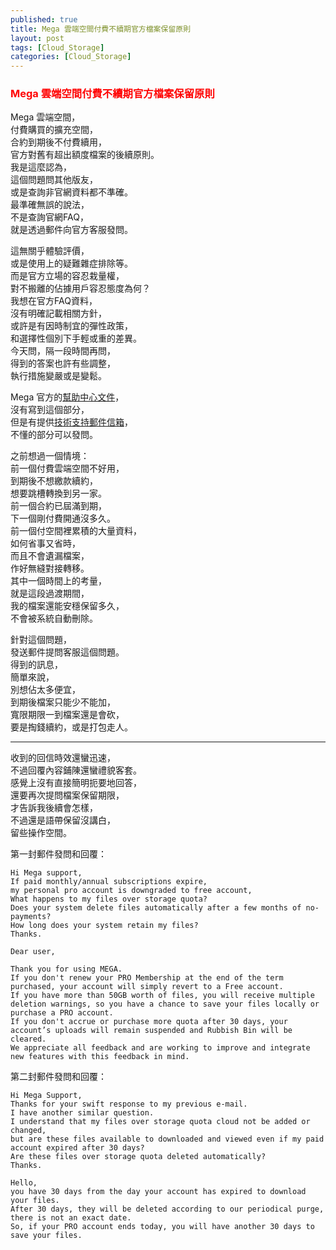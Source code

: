 ```yaml
---
published: true
title: Mega 雲端空間付費不續期官方檔案保留原則
layout: post
tags: [Cloud_Storage]
categories: [Cloud_Storage]
---
```


### <font color="red">Mega 雲端空間付費不續期官方檔案保留原則</font>   
        
Mega 雲端空間，    
付費購買的擴充空間，    
合約到期後不付費續用，   
官方對舊有超出額度檔案的後續原則。   
我是這麼認為，   
這個問題問其他版友，    
或是查詢非官網資料都不準確。    
最準確無誤的說法，   
不是查詢官網FAQ，    
就是透過郵件向官方客服發問。    
    
這無關乎體驗評價，   
或是使用上的疑難雜症排除等。    
而是官方立場的容忍栽量權，   
對不搬離的佔據用戶容忍態度為何？    
我想在官方FAQ資料，   
沒有明確記載相關方針，   
或許是有因時制宜的彈性政策，    
和選擇性個別下手輕或重的差異。   
今天問，隔一段時間再問，    
得到的答案也許有些調整，    
執行措施變嚴或是變鬆。   
    
Mega 官方的[幫助中心文件][1]，    
沒有寫到這個部分，   
但是有提供[技術支持郵件信箱][2]，    
不懂的部分可以發問。    
    
之前想過一個情境：   
前一個付費雲端空間不好用，   
到期後不想繳款續約，    
想要跳槽轉換到另一家。   
前一個合約已屆滿到期，   
下一個剛付費開通沒多久。    
前一個付空間裡累積的大量資料，   
如何省事又省時，    
而且不會遺漏檔案，   
作好無縫對接轉移。   
其中一個時間上的考量，   
就是這段過渡期間，   
我的檔案還能安穩保留多久，   
不會被系統自動刪除。    
    
針對這個問題，   
發送郵件提問客服這個問題。   
得到的訊息，    
簡單來說，   
別想佔太多便宜，    
到期後檔案只能少不能加，    
寬限期限一到檔案還是會砍，   
要是掏錢續約，或是打包走人。    

-----


收到的回信時效還蠻迅速，            
不過回覆內容鋪陳還蠻禮貌客套。       
感覺上沒有直接簡明扼要地回答，         
還要再次提問檔案保留期限，           
才告訴我後續會怎樣，              
不過還是語帶保留沒講白，            
留些操作空間。         

第一封郵件發問和回覆：

```
Hi Mega support,    
If paid monthly/annual subscriptions expire,    
my personal pro account is downgraded to free account,    
What happens to my files over storage quota?    
Does your system delete files automatically after a few months of no-payments?    
How long does your system retain my files?    
Thanks.   
```

```
Dear user,

Thank you for using MEGA.   
If you don't renew your PRO Membership at the end of the term purchased, your account will simply revert to a Free account.   
If you have more than 50GB worth of files, you will receive multiple deletion warnings, so you have a chance to save your files locally or purchase a PRO account.    
If you don't accrue or purchase more quota after 30 days, your account’s uploads will remain suspended and Rubbish Bin will be cleared.   
We appreciate all feedback and are working to improve and integrate new features with this feedback in mind.    

```

第二封郵件發問和回覆：

```
Hi Mega Support,
Thanks for your swift response to my previous e-mail.
I have another similar question.
I understand that my files over storage quota cloud not be added or changed,
but are these files available to downloaded and viewed even if my paid account expired after 30 days?
Are these files over storage quota deleted automatically?
Thanks.
```

```
Hello,    
you have 30 days from the day your account has expired to download your files.    
After 30 days, they will be deleted according to our periodical purge, there is not an exact date.    
So, if your PRO account ends today, you will have another 30 days to save your files.   
```



[1]: https://mega.nz/help
[2]: https://mega.nz/contact
